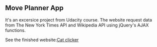 ## Move Planner App

It's an excersice project from Udacity course. The website request data from The New York Times API and Wikipedia API using jQuery's AJAX functions.

See the finished website:[Cat clicker](https://jj1201.github.io/Move-Planner/)



